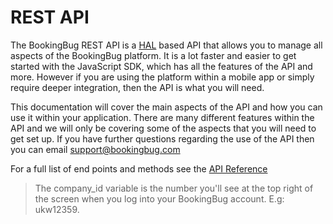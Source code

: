 # REST API

The BookingBug REST API is a [HAL](http://stateless.co/hal_specification.html) based API that allows you to manage all aspects of the BookingBug platform. It is a lot faster and easier to get started with the JavaScript SDK, which has all the features of the API and more. However if you are using the platform within a mobile app or simply require deeper integration, then the API is what you will need.

This documentation will cover the main aspects of the API and how you can use it within your application. There are many different features within the API and we will only be covering some of the aspects that you will need to get set up. If you have further questions regarding the use of the API then you can email support@bookingbug.com

For a full list of end points and methods see the [API Reference](http://apidocs.bookingbug.com/)

> The company_id variable is the number you'll see at the top right of the screen when you log into your BookingBug account. E.g: ukw12359.
